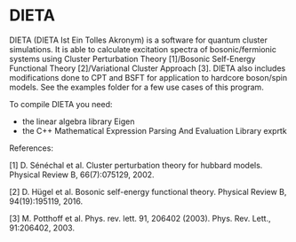 # DIETA
DIETA (DIETA Ist Ein Tolles Akronym) is a software for quantum cluster simulations.
It is able to calculate excitation spectra of bosonic/fermionic systems using 
Cluster Perturbation Theory \[1\]/Bosonic Self-Energy Functional Theory \[2\]/Variational Cluster Approach \[3\].
DIETA also includes modifications done to CPT and BSFT for application to hardcore boson/spin models.
See the examples folder for a few use cases of this program.


To compile DIETA you need:
- the linear algebra library Eigen
- the C++ Mathematical Expression Parsing And Evaluation Library exprtk


References:

\[1\] D. Sénéchal et al. Cluster perturbation theory for hubbard models. Physical Review B, 66(7):075129, 2002.

\[2\] D. Hügel et al. Bosonic self-energy functional theory. Physical Review B, 94(19):195119, 2016.

\[3\] M. Potthoff et al. Phys. rev. lett. 91, 206402 (2003). Phys. Rev. Lett., 91:206402, 2003.

